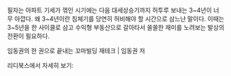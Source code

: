 필자는 아파트 기세가 꺾인 시기에는 다음 대세상승기까지 허투루 보내는 3~4년이 너무 아깝다. 왜 3~4년이란 침체기를 당연히 허비해야 할 시간으로 삼느냔 말이다. 이때는 3~5년을 한 사이클로 삼고 수익형 부동산으로 갈아타서 쏠쏠한 재미를 노려보는 발상의 전환이 필요하다.

임동권의 한 권으로 끝내는 꼬마빌딩 재테크 | 임동권 저

리디북스에서 자세히 보기: